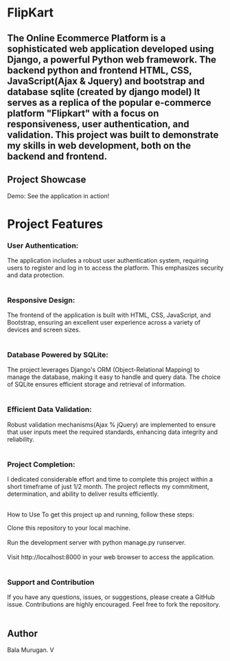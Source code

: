 # FlipKart

<h2>The Online Ecommerce Platform is a sophisticated web application developed using Django, a powerful Python web framework. The backend python and frontend HTML, CSS, JavaScript(Ajax & Jquery) and bootstrap and database sqlite (created by django model) It serves as a replica of the popular e-commerce platform "Flipkart" with a focus on responsiveness, user authentication, and validation. This project was built to demonstrate my skills in web development, both on the backend and frontend.</h2>

<h2>Project Showcase</h2>
Demo: See the application in action!

<h1>Project Features</h1>
<h3>User Authentication:</h3> The application includes a robust user authentication system, requiring users to register and log in to access the platform. This emphasizes security and data protection. <br><br>

<h3>Responsive Design:</h3> The frontend of the application is built with HTML, CSS, JavaScript, and Bootstrap, ensuring an excellent user experience across a variety of devices and screen sizes. <br><br>

<h3>Database Powered by SQLite:</h3> The project leverages Django's ORM (Object-Relational Mapping) to manage the database, making it easy to handle and query data. The choice of SQLite ensures efficient storage and retrieval of information. <br><br>

<h3>Efficient Data Validation:</h3> Robust validation mechanisms(Ajax % jQuery) are implemented to ensure that user inputs meet the required standards, enhancing data integrity and reliability. <br><br>

<h3>Project Completion:</h3> I dedicated considerable effort and time to complete this project within a short timeframe of just 1/2 month. The project reflects my commitment, determination, and ability to deliver results efficiently. <br><br>


How to Use
To get this project up and running, follow these steps:

Clone this repository to your local machine. <br><br>
Run the development server with python manage.py runserver. <br><br>
Visit http://localhost:8000 in your web browser to access the application. <br><br>
<h3>Support and Contribution</h3>
If you have any questions, issues, or suggestions, please create a GitHub issue. Contributions are highly encouraged. Feel free to fork the repository. <br><br>
<h2>Author</h2>
Bala Murugan. V
